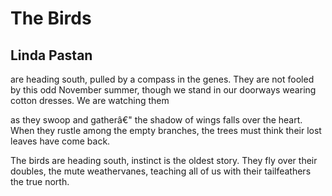 # The Birds
## Linda Pastan
are heading south, pulled
by a compass in the genes.
They are not fooled
by this odd November summer,
though we stand in our doorways
wearing cotton dresses.
We are watching them

as they swoop and gatherâ€"
the shadow of wings
falls over the heart.
When they rustle among
the empty branches, the trees
must think their lost leaves
have come back.

The birds are heading south,
instinct is the oldest story.
They fly over their doubles,
the mute weathervanes,
teaching all of us
with their tailfeathers
the true north.